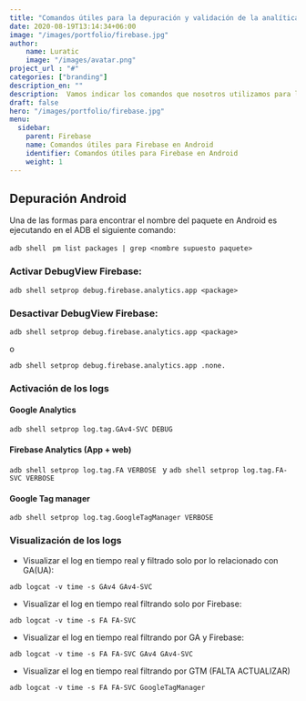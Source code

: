 ```yaml
---
title: "Comandos útiles para la depuración y validación de la analítica en Android"
date: 2020-08-19T13:14:34+06:00
image: "/images/portfolio/firebase.jpg"
author:
    name: Luratic
    image: "/images/avatar.png"
project_url : "#"
categories: ["branding"]
description_en: ""
description:  Vamos indicar los comandos que nosotros utilizamos para la validación y depuración de la analítica en Android.. 
draft: false
hero: "/images/portfolio/firebase.jpg"
menu:
  sidebar:
    parent: Firebase
    name: Comandos útiles para Firebase en Android
    identifier: Comandos útiles para Firebase en Android
    weight: 1
---
```



## Depuración Android

Una de las formas para encontrar el nombre del paquete en Android es ejecutando en el ADB el siguiente comando: 

```adb shell ```
``` pm list packages | grep <nombre supuesto paquete> ```



### Activar DebugView Firebase:

``` adb shell setprop debug.firebase.analytics.app <package> ```

### Desactivar DebugView Firebase:
``` adb shell setprop debug.firebase.analytics.app <package> ```

o 

``` adb shell setprop debug.firebase.analytics.app .none. ```

### Activación de los logs

#### Google Analytics
```adb shell setprop log.tag.GAv4-SVC DEBUG ```
 
#### Firebase Analytics (App + web)
```adb shell setprop log.tag.FA VERBOSE ``` y 
```adb shell setprop log.tag.FA-SVC VERBOSE ```

#### Google Tag manager
```adb shell setprop log.tag.GoogleTagManager VERBOSE```

### Visualización de los logs

- Visualizar el log en tiempo real y filtrado solo por lo relacionado con GA(UA):

```adb logcat -v time -s GAv4 GAv4-SVC```
- Visualizar el log en tiempo real  filtrando solo por Firebase:

```adb logcat -v time -s FA FA-SVC```

- Visualizar el log en tiempo real filtrando por GA y Firebase:

```adb logcat -v time -s FA FA-SVC GAv4 GAv4-SVC```

- Visualizar el log en tiempo real filtrando por GTM (FALTA ACTUALIZAR)

```adb logcat -v time -s FA FA-SVC GoogleTagManager```
